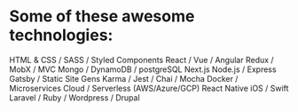 # Some of these awesome technologies:

HTML & CSS / SASS / Styled Components
React / Vue / Angular
Redux / MobX / MVC
Mongo / DynamoDB / postgreSQL
Next.js
Node.js / Express
Gatsby / Static Site Gens
Karma / Jest / Chai / Mocha
Docker / Microservices
Cloud / Serverless (AWS/Azure/GCP)
React Native
iOS / Swift
Laravel / Ruby / Wordpress / Drupal